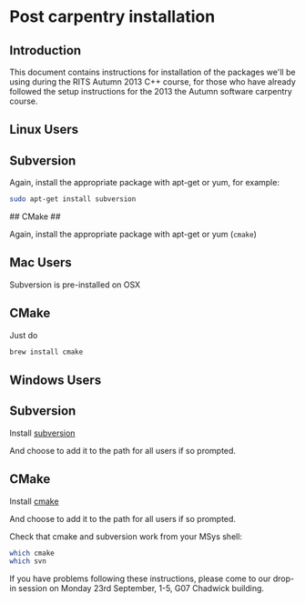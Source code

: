 # Post carpentry installation

## Introduction

This document contains instructions for installation of the packages
we'll be using during the RITS Autumn 2013 C++ course, for those who have already followed the setup instructions for the 2013
the Autumn software carpentry course.

## Linux Users ##

## Subversion ##

Again, install the appropriate package with apt-get or yum, for example:

``` Bash
sudo apt-get install subversion
```

## CMake ##

Again, install the appropriate package with apt-get or yum (`cmake`)

## Mac Users ##

Subversion is pre-installed on OSX

## CMake

Just do

``` Bash
brew install cmake
```

## Windows Users ##

## Subversion

Install [subversion](http://sourceforge.net/projects/win32svn/)

And choose to add it to the path for all users if so prompted.

## CMake

Install [cmake](http://www.cmake.org/cmake/resources/software.html)

And choose to add it to the path for all users if so prompted.

Check that cmake and subversion work from your MSys shell:

``` Bash
which cmake
which svn
```

If you have problems following these instructions, please come to our drop-in session on Monday 23rd September, 1-5, 
G07 Chadwick building.
